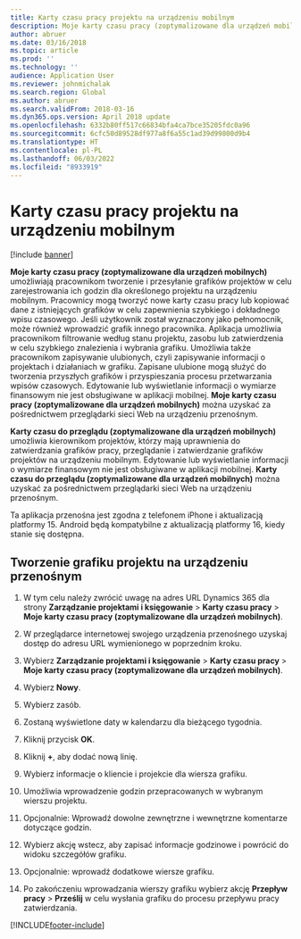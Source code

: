 ```yaml
---
title: Karty czasu pracy projektu na urządzeniu mobilnym
description: Moje karty czasu pracy (zoptymalizowane dla urządzeń mobilnych) umożliwiają pracownikom tworzenie i przesyłanie grafików projektów w celu zarejestrowania ich godzin dla określonego projektu na urządzeniu mobilnym.
author: abruer
ms.date: 03/16/2018
ms.topic: article
ms.prod: ''
ms.technology: ''
audience: Application User
ms.reviewer: johnmichalak
ms.search.region: Global
ms.author: abruer
ms.search.validFrom: 2018-03-16
ms.dyn365.ops.version: April 2018 update
ms.openlocfilehash: 6332b80ff517c66834bfa4ca7bce35205fdc0a96
ms.sourcegitcommit: 6cfc50d89528df977a8f6a55c1ad39d99800d9b4
ms.translationtype: HT
ms.contentlocale: pl-PL
ms.lasthandoff: 06/03/2022
ms.locfileid: "8933919"
---
```

# <a name="project-timesheets-on-a-mobile-device"></a>Karty czasu pracy projektu na urządzeniu mobilnym

[!include [banner](../includes/banner.md)]

**Moje karty czasu pracy (zoptymalizowane dla urządzeń mobilnych)** umożliwiają pracownikom tworzenie i przesyłanie grafików projektów w celu zarejestrowania ich godzin dla określonego projektu na urządzeniu mobilnym. Pracownicy mogą tworzyć nowe karty czasu pracy lub kopiować dane z istniejących grafików w celu zapewnienia szybkiego i dokładnego wpisu czasowego. Jeśli użytkownik został wyznaczony jako pełnomocnik, może również wprowadzić grafik innego pracownika. Aplikacja umożliwia pracownikom filtrowanie według stanu projektu, zasobu lub zatwierdzenia w celu szybkiego znalezienia i wybrania grafiku. Umożliwia także pracownikom zapisywanie ulubionych, czyli zapisywanie informacji o projektach i działaniach w grafiku. Zapisane ulubione mogą służyć do tworzenia przyszłych grafików i przyspieszania procesu przetwarzania wpisów czasowych. Edytowanie lub wyświetlanie informacji o wymiarze finansowym nie jest obsługiwane w aplikacji mobilnej. **Moje karty czasu pracy (zoptymalizowane dla urządzeń mobilnych)** można uzyskać za pośrednictwem przeglądarki sieci Web na urządzeniu przenośnym.

**Karty czasu do przeglądu (zoptymalizowane dla urządzeń mobilnych)** umożliwia kierownikom projektów, którzy mają uprawnienia do zatwierdzania grafików pracy, przeglądanie i zatwierdzanie grafików projektów na urządzeniu mobilnym. Edytowanie lub wyświetlanie informacji o wymiarze finansowym nie jest obsługiwane w aplikacji mobilnej. **Karty czasu do przeglądu (zoptymalizowane dla urządzeń mobilnych)** można uzyskać za pośrednictwem przeglądarki sieci Web na urządzeniu przenośnym.

Ta aplikacja przenośna jest zgodna z telefonem iPhone i aktualizacją platformy 15.
Android będą kompatybilne z aktualizacją platformy 16, kiedy stanie się dostępna.

## <a name="create-a-project-timesheet-on-your-mobile-device"></a>Tworzenie grafiku projektu na urządzeniu przenośnym

1.  W tym celu należy zwrócić uwagę na adres URL Dynamics 365 dla strony **Zarządzanie projektami i księgowanie** \> **Karty czasu pracy** \> **Moje karty czasu pracy (zoptymalizowane dla urządzeń mobilnych)**.

2.  W przeglądarce internetowej swojego urządzenia przenośnego uzyskaj dostęp do adresu URL wymienionego w poprzednim kroku.
 
3.  Wybierz **Zarządzanie projektami i księgowanie** \> **Karty czasu pracy** \> **Moje karty czasu pracy (zoptymalizowane dla urządzeń mobilnych)**.

4.  Wybierz **Nowy**.

5.  Wybierz zasób.

6.  Zostaną wyświetlone daty w kalendarzu dla bieżącego tygodnia.

7.  Kliknij przycisk **OK**.

8.  Kliknij **+**, aby dodać nową linię.

9.  Wybierz informacje o kliencie i projekcie dla wiersza grafiku.

10. Umożliwia wprowadzenie godzin przepracowanych w wybranym wierszu projektu.

11. Opcjonalnie: Wprowadź dowolne zewnętrzne i wewnętrzne komentarze dotyczące godzin.

12. Wybierz akcję wstecz, aby zapisać informacje godzinowe i powrócić do widoku szczegółów grafiku.

13. Opcjonalnie: wprowadź dodatkowe wiersze grafiku.

14. Po zakończeniu wprowadzania wierszy grafiku wybierz akcję **Przepływ pracy** \> **Prześlij** w celu wysłania grafiku do procesu przepływu pracy zatwierdzania.


[!INCLUDE[footer-include](../includes/footer-banner.md)]